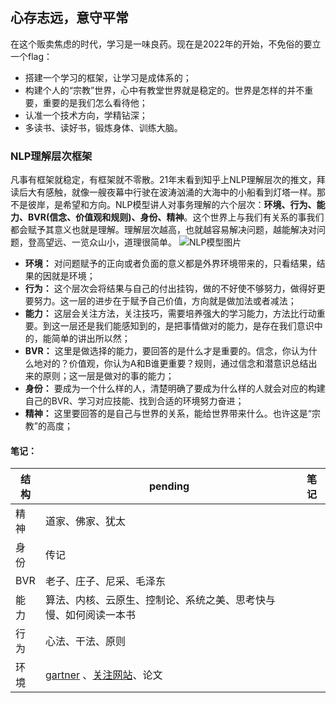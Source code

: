 ## 心存志远，意守平常

在这个贩卖焦虑的时代，学习是一味良药。现在是2022年的开始，不免俗的要立一个flag：
- 搭建一个学习的框架，让学习是成体系的；
- 构建个人的“宗教”世界，心中有教堂世界就是稳定的。世界是怎样的并不重要，重要的是我们怎么看待他；
- 认准一个技术方向，学精钻深；
- 多读书、读好书，锻炼身体、训练大脑。

### NLP理解层次框架
凡事有框架就稳定，有框架就不零散。21年末看到知乎上NLP理解层次的推文，拜读后大有感触，就像一艘夜幕中行驶在波涛汹涌的大海中的小船看到灯塔一样。那不是彼岸，是希望和方向。NLP模型讲人对事务理解的六个层次：**环境、行为、能力、BVR(信念、价值观和规则)、身份、精神**。这个世界上与我们有关系的事我们都会赋予其意义也就是理解。理解层次越高，也就越容易解决问题，越能解决对问题，登高望远、一览众山小，道理很简单。
![NLP模型图片](https://user-images.githubusercontent.com/96975097/147932067-c304383c-f779-40af-ade7-d2916815843a.jpg)
- **环境：** 对问题赋予的正向或者负面的意义都是外界环境带来的，只看结果，结果的因就是环境；
- **行为：** 这个层次会将结果与自己的付出挂钩，做的不好使不够努力，做得好更要努力。这一层的进步在于赋予自己价值，方向就是做加法或者减法；
- **能力：** 这层会关注方法，关注技巧，需要培养强大的学习能力，方法比行动重要。到这一层还是我们能感知到的，是把事情做对的能力，是存在我们意识中的，能简单的讲出所以然；
- **BVR：** 这里是做选择的能力，要回答的是什么才是重要的。信念，你认为什么地对的？价值观，你认为A和B谁更重要？规则，通过信念和潜意识总结出来的原则；这一层是做对的事的能力；
- **身份：** 要成为一个什么样的人，清楚明确了要成为什么样的人就会对应的构建自己的BVR、学习对应技能、找到合适的环境努力奋进；
- **精神：** 这里要回答的是自己与世界的关系，能给世界带来什么。也许这是“宗教”的高度；

#### 笔记：
|  结构   | pending   | 笔记  |
|  ----  | ----  | ----  |
| 精神  | 道家、佛家、犹太 |  |
| 身份  | 传记 |  |
| BVR  | 老子、庄子、尼采、毛泽东 |  |
| 能力  | 算法、内核、云原生、控制论、系统之美、思考快与慢、如何阅读一本书 |  |
| 行为  | 心法、干法、原则 |  |
| 环境  | [gartner](https://www.gartner.com/cn) 、[关注网站](https://zhuanlan.zhihu.com/p/65914089)、论文|  |
